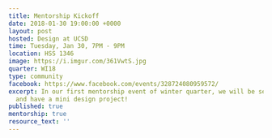 ```yaml
---
title: Mentorship Kickoff
date: 2018-01-30 19:00:00 +0000
layout: post
hosted: Design at UCSD
time: Tuesday, Jan 30, 7PM - 9PM
location: HSS 1346
image: https://i.imgur.com/361VwtS.jpg
quarter: WI18
type: community
facebook: https://www.facebook.com/events/328724080959572/
excerpt: In our first mentorship event of winter quarter, we will be setting our goals
  and have a mini design project!
published: true
mentorship: true
resource_text: ''
---
```

